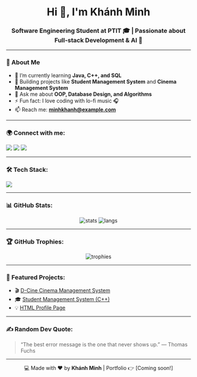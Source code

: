 <!-- Header với lời chào -->
<h1 align="center">Hi 👋, I'm Khánh Minh</h1>
<h3 align="center">Software Engineering Student at PTIT 🎓 | Passionate about Full-stack Development & AI 🤖</h3>

---

### 🧩 About Me
- 🌱 I’m currently learning **Java, C++, and SQL**  
- 💼 Building projects like **Student Management System** and **Cinema Management System**  
- 💬 Ask me about **OOP, Database Design, and Algorithms**  
- ⚡ Fun fact: I love coding with lo-fi music 🎧  
- 📫 Reach me: **minhkhanh@example.com**

---

### 🌍 Connect with me:
<p align="left">
<a href="https://www.linkedin.com/in/minhkhanh" target="_blank"><img src="https://img.shields.io/badge/LinkedIn-blue?logo=linkedin&logoColor=white" /></a>
<a href="mailto:minhkhanh@example.com"><img src="https://img.shields.io/badge/Gmail-D14836?logo=gmail&logoColor=white" /></a>
<a href="https://www.instagram.com/minhkhanh.ptit" target="_blank"><img src="https://img.shields.io/badge/Instagram-%23E4405F.svg?logo=Instagram&logoColor=white" /></a>
</p>

---

### 🛠️ Tech Stack:
<p align="left">
<img src="https://skillicons.dev/icons?i=java,cpp,html,css,js,react,nodejs,mysql,git,github,figma" />
</p>

---

### 📊 GitHub Stats:
<p align="center">
  <img src="https://github-readme-stats.vercel.app/api?username=minhkhanh-ptiter&show_icons=true&theme=tokyonight" alt="stats" />
  <img src="https://github-readme-stats.vercel.app/api/top-langs/?username=minhkhanh-ptiter&layout=compact&theme=tokyonight" alt="langs" />
</p>

---

### 🏆 GitHub Trophies:
<p align="center">
  <img src="https://github-profile-trophy.vercel.app/?username=minhkhanh-ptiter&theme=onedark" alt="trophies" />
</p>

---

### 🔭 Featured Projects:
- 🎬 [D-Cine Cinema Management System](https://github.com/minhkhanh-ptiter/DCineProject)
- 🎓 [Student Management System (C++)](https://github.com/minhkhanh-ptiter/StudentManager)
- 💡 [HTML Profile Page](https://github.com/minhkhanh-ptiter/ProfilePage)

---

### ✍️ Random Dev Quote:
> “The best error message is the one that never shows up.” — Thomas Fuchs

---

<p align="center">
  💻 Made with ❤️ by <b>Khánh Minh</b> | Portfolio 👉 [Coming soon!]
</p>
